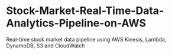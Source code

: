 # Stock-Market-Real-Time-Data-Analytics-Pipeline-on-AWS
Real-time stock market data pipeline using AWS Kinesis, Lambda, DynamoDB, S3 and CloudWatch
